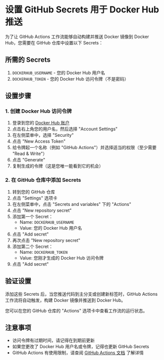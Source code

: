 # 设置 GitHub Secrets 用于 Docker Hub 推送

为了让 GitHub Actions 工作流能够自动构建并推送 Docker 镜像到 Docker Hub，您需要在 GitHub 仓库中设置以下 Secrets：

## 所需的 Secrets

1. `DOCKERHUB_USERNAME` - 您的 Docker Hub 用户名
2. `DOCKERHUB_TOKEN` - 您的 Docker Hub 访问令牌（不是密码）

## 设置步骤

### 1. 创建 Docker Hub 访问令牌

1. 登录到您的 [Docker Hub 账户](https://hub.docker.com)
2. 点击右上角您的用户名，然后选择 "Account Settings"
3. 在左侧菜单中，选择 "Security"
4. 点击 "New Access Token"
5. 给令牌起一个名称（例如 "GitHub Actions"）并选择适当的权限（至少需要 "Read & Write"）
6. 点击 "Generate"
7. 复制生成的令牌（这是您唯一能看到它的机会）

### 2. 在 GitHub 仓库中添加 Secrets

1. 转到您的 GitHub 仓库
2. 点击 "Settings" 选项卡
3. 在左侧菜单中，点击 "Secrets and variables" 下的 "Actions"
4. 点击 "New repository secret"
5. 添加第一个 Secret：
   - Name: `DOCKERHUB_USERNAME`
   - Value: 您的 Docker Hub 用户名
6. 点击 "Add secret"
7. 再次点击 "New repository secret"
8. 添加第二个 Secret：
   - Name: `DOCKERHUB_TOKEN`
   - Value: 您刚才生成的 Docker Hub 访问令牌
9. 点击 "Add secret"

## 验证设置

添加这些 Secrets 后，当您推送代码到主分支或创建新标签时，GitHub Actions 工作流将自动触发，构建 Docker 镜像并推送到 Docker Hub。

您可以在您的 GitHub 仓库的 "Actions" 选项卡中查看工作流的运行状态。

## 注意事项

- 访问令牌有过期时间，请记得在到期前更新
- 如果您更改了 Docker Hub 用户名或令牌，记得也更新 GitHub Secrets
- GitHub Actions 有使用限制，请查阅 [GitHub Actions 文档](https://docs.github.com/en/actions/learn-github-actions/usage-limits-billing-and-administration) 了解详情 